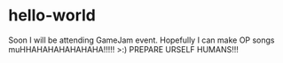# hello-world

Soon I will be attending GameJam event. Hopefully I can make OP songs muHHAHAHAHAHAHAHA!!!!! >:)
PREPARE URSELF HUMANS!!!
